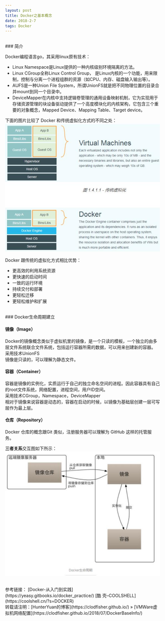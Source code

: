 ```yaml
---
layout: post
title: Docker之基本概念
date: 2018-2-7 
tags: Docker        
---
```

<br>    
### 简介    

Docker编程语言go，其采用linux原有技术：    
- Linux Namespace是Linux提供的一种内核级别环境隔离的方法。    
- Linux CGroup全称Linux Control Group， 是Linux内核的一个功能，用来限制，控制与分离一个进程组群的资源（如CPU、内存、磁盘输入输出等）。    
- AUFS是一种Union File System，所谓UnionFS就是把不同物理位置的目录合并mount到同一个目录中。    
- DeviceMapper在内核中支持逻辑卷管理的通用设备映射机制，它为实现用于存储资源管理的块设备驱动提供了一个高度模块化的内核架构，它包含三个重要的对象概念，Mapped Device、Mapping Table、Target device。    

下面的图片比较了 Docker 和传统虚拟化方式的不同之处：    
![](/images/posts/2018-2-6-DockerBaseInfo/DockerBaseInfo1.jpg)     

Docker 跟传统的虚拟化方式相比优势：    
- 更高效的利用系统资源    
- 更快速的启动时间    
- 一致的运行环境    
- 持续交付和部署    
- 更轻松迁移    
- 更轻松维护和扩展    

<br> 
### Docker生命周期建立    

#### 镜像（Image）

Docker的镜像概念类似于虚拟机里的镜像，是一个只读的模板，一个独立的由多层文件系统联合文件系统，包括运行容器所需的数据，可以用来创建新的容器。    
采用技术UnionFS    
镜像是只读的，可以理解为静态文件。    

#### 容器（Container）    

容器是镜像的实例化，实质运行于自己的独立命名空间的进程。因此容器具有自己的root文件系统，网络配置，进程空间，用户ID空间。    
采用技术CGroup，Namespace，DeviceMapper    
相对于镜像来说容器是动态的，容器在启动的时候，以镜像为基础层创建一层可写层作为最上层。    

#### 仓库（Repository）
Docker 仓库的概念跟Git 类似，注册服务器可以理解为 GitHub 这样的托管服务。    

**三者关系**交互图如下所示：    
![](/images/posts/2018-2-6-DockerBaseInfo/DockerBaseInfo2.jpg)     

<br>
参考链接：    
[Docker-从入门到实践](https://yeasy.gitbooks.io/docker_practice/)        
[酷 壳–COOLSHELL](https://coolshell.cn/?s=DOCKER)        

<br>
转载请注明：[HunterYuan的博客](https://clodfisher.github.io/) » [VMWare虚拟机网络配置](https://clodfisher.github.io/2018/07/DockerBaseInfo/)   



